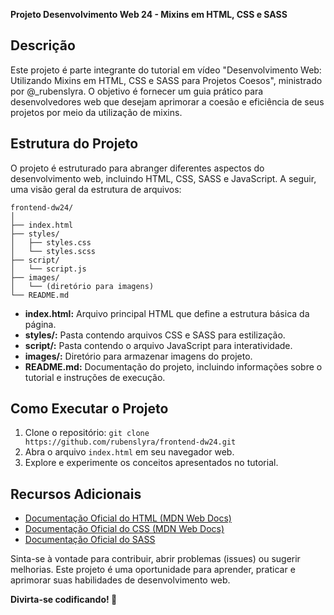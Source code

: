 **Projeto Desenvolvimento Web 24 - Mixins em HTML, CSS e SASS**

## Descrição

Este projeto é parte integrante do tutorial em vídeo "Desenvolvimento Web: Utilizando Mixins em HTML, CSS e SASS para Projetos Coesos", ministrado por @_rubenslyra. O objetivo é fornecer um guia prático para desenvolvedores web que desejam aprimorar a coesão e eficiência de seus projetos por meio da utilização de mixins.

## Estrutura do Projeto

O projeto é estruturado para abranger diferentes aspectos do desenvolvimento web, incluindo HTML, CSS, SASS e JavaScript. A seguir, uma visão geral da estrutura de arquivos:

```
frontend-dw24/
│
├── index.html
├── styles/
│   ├── styles.css
│   └── styles.scss
├── script/
│   └── script.js
├── images/
│   └── (diretório para imagens)
└── README.md
```

- **index.html:** Arquivo principal HTML que define a estrutura básica da página.
- **styles/:** Pasta contendo arquivos CSS e SASS para estilização.
- **script/:** Pasta contendo o arquivo JavaScript para interatividade.
- **images/:** Diretório para armazenar imagens do projeto.
- **README.md:** Documentação do projeto, incluindo informações sobre o tutorial e instruções de execução.

## Como Executar o Projeto

1. Clone o repositório: `git clone https://github.com/rubenslyra/frontend-dw24.git`
2. Abra o arquivo `index.html` em seu navegador web.
3. Explore e experimente os conceitos apresentados no tutorial.

## Recursos Adicionais

- [Documentação Oficial do HTML (MDN Web Docs)](https://developer.mozilla.org/pt-BR/docs/Web/HTML)
- [Documentação Oficial do CSS (MDN Web Docs)](https://developer.mozilla.org/pt-BR/docs/Web/CSS)
- [Documentação Oficial do SASS](https://sass-lang.com/documentation)

Sinta-se à vontade para contribuir, abrir problemas (issues) ou sugerir melhorias. Este projeto é uma oportunidade para aprender, praticar e aprimorar suas habilidades de desenvolvimento web.

**Divirta-se codificando! 🚀**
